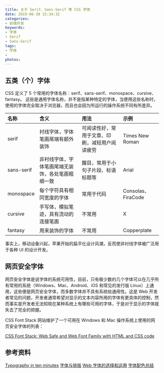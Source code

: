 ```yaml
---
title: 关于 Serif、Sans-Serif 等 CSS 字体
date: 2019-06-30 15:34:32
categories:
- 前端开发
keywords:
- 字体
- Serif
- Sans-Serif
tags:
- 字体
-
photos:
---
```


## 五类（个）字体

CSS 定义了 5 个常用的字体名称：serif、sans-serif、monospace、cursive、fantasy。 这些是通用字体名称，并不是指某种特定的字体，当使用这些名称时，使用的字体完全取决于浏览器，而且也会因为所运行的操作系统不同有所差异。

名称|含义|用法|示例
:--|:--|:--|:--
serif|衬线字体，字体笔画尾端有额外装饰|可阅读性好，常用于文章、印刷，减轻用户阅读疲劳|Times New Roman
sans-serif|非衬线字体，字体笔画尾端无装饰，各处笔画粗细一致|醒目，常用于小句子片段、标语标题等|Arial
monospace|每个字符具有相同宽度的字体|常用于代码|Consolas、FiraCode
cursive|手写体，模拟笔迹，具有流动的连接笔画|不常用|X
fantasy|用来装饰的字体|不常用|Copperplate

事实上，移动设备兴起，苹果开始的扁平化设计风潮，反而使非衬线字体被广泛用于各种 UI 的设计开发。

## 网页安全字体

网页安全字体是说字体的系统可用性，目前，只有极少数的几个字体可以在几乎所有常用的系统（Windows、Mac、Android、iOS 和常见的发行版 Linux）上通用，这些便是网页安全字体，而多数字体并不具有系统给通用性。这是 Web 开发者常见的问题，开发者通常希望对显示的文本内容所用的字体有更具体的控制，然而事实是开发者无法知晓在某种系统上有哪些可用的字体，于是对于显示的字体就失去了完全的把握。

CSS Font Stack 网站维护了一个可用在 Windows 和 Mac 操作系统上使用的网页安全字体的列表：

[CSS Font Stack: Web Safe and Web Font Family with HTML and CSS code](https://www.cssfontstack.com/)

## 参考资料

[Typography in ten minutes](https://practicaltypography.com/typography-in-ten-minutes.html)
[字体与排版](https://juejin.im/entry/56f4b708efa631005cc98599)
[Web 字体的选择和运用](https://juejin.im/entry/577366f8128fe100560c93c6)
[字体配色总结](https://juejin.im/entry/59e87972f265da4320025a59)
